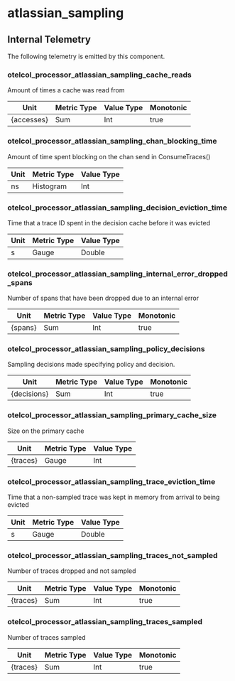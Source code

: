 [comment]: <> (Code generated by mdatagen. DO NOT EDIT.)

# atlassian_sampling

## Internal Telemetry

The following telemetry is emitted by this component.

### otelcol_processor_atlassian_sampling_cache_reads

Amount of times a cache was read from

| Unit | Metric Type | Value Type | Monotonic |
| ---- | ----------- | ---------- | --------- |
| {accesses} | Sum | Int | true |

### otelcol_processor_atlassian_sampling_chan_blocking_time

Amount of time spent blocking on the chan send in ConsumeTraces()

| Unit | Metric Type | Value Type |
| ---- | ----------- | ---------- |
| ns | Histogram | Int |

### otelcol_processor_atlassian_sampling_decision_eviction_time

Time that a trace ID spent in the decision cache before it was evicted

| Unit | Metric Type | Value Type |
| ---- | ----------- | ---------- |
| s | Gauge | Double |

### otelcol_processor_atlassian_sampling_internal_error_dropped_spans

Number of spans that have been dropped due to an internal error

| Unit | Metric Type | Value Type | Monotonic |
| ---- | ----------- | ---------- | --------- |
| {spans} | Sum | Int | true |

### otelcol_processor_atlassian_sampling_policy_decisions

Sampling decisions made specifying policy and decision.

| Unit | Metric Type | Value Type | Monotonic |
| ---- | ----------- | ---------- | --------- |
| {decisions} | Sum | Int | true |

### otelcol_processor_atlassian_sampling_primary_cache_size

Size on the primary cache

| Unit | Metric Type | Value Type |
| ---- | ----------- | ---------- |
| {traces} | Gauge | Int |

### otelcol_processor_atlassian_sampling_trace_eviction_time

Time that a non-sampled trace was kept in memory from arrival to being evicted

| Unit | Metric Type | Value Type |
| ---- | ----------- | ---------- |
| s | Gauge | Double |

### otelcol_processor_atlassian_sampling_traces_not_sampled

Number of traces dropped and not sampled

| Unit | Metric Type | Value Type | Monotonic |
| ---- | ----------- | ---------- | --------- |
| {traces} | Sum | Int | true |

### otelcol_processor_atlassian_sampling_traces_sampled

Number of traces sampled

| Unit | Metric Type | Value Type | Monotonic |
| ---- | ----------- | ---------- | --------- |
| {traces} | Sum | Int | true |
